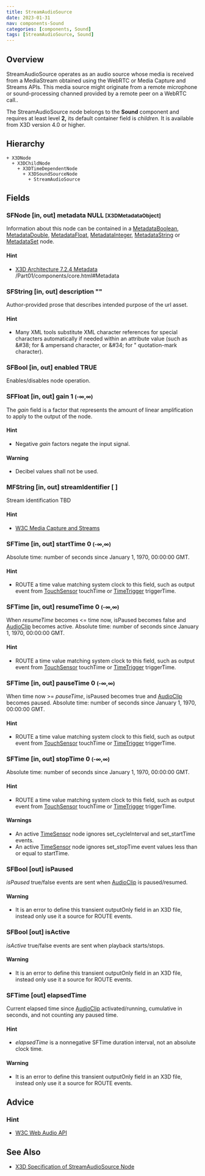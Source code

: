 ```yaml
---
title: StreamAudioSource
date: 2023-01-31
nav: components-Sound
categories: [components, Sound]
tags: [StreamAudioSource, Sound]
---
```

<style>
.post h3 {
   word-spacing: 0.2em;
}
</style>

## Overview

StreamAudioSource operates as an audio source whose media is received from a MediaStream obtained using the WebRTC or Media Capture and Streams APIs. This media source might originate from a remote microphone or sound-processing channed provided by a remote peer on a WebRTC call.\.

The StreamAudioSource node belongs to the **Sound** component and requires at least level **2,** its default container field is *children.* It is available from X3D version 4.0 or higher.

## Hierarchy

```
+ X3DNode
  + X3DChildNode
    + X3DTimeDependentNode
      + X3DSoundSourceNode
        + StreamAudioSource
```

## Fields

### SFNode [in, out] **metadata** NULL <small>[X3DMetadataObject]</small>

Information about this node can be contained in a [MetadataBoolean](/x_ite/components/core/metadataboolean/), [MetadataDouble](/x_ite/components/core/metadatadouble/), [MetadataFloat](/x_ite/components/core/metadatafloat/), [MetadataInteger](/x_ite/components/core/metadatainteger/), [MetadataString](/x_ite/components/core/metadatastring/) or [MetadataSet](/x_ite/components/core/metadataset/) node.

#### Hint

- [X3D Architecture 7.2.4 Metadata](https://www.web3d.org/specifications/X3Dv4/ISO-IEC19775-1v4-IS) /Part01/components/core.html#Metadata

### SFString [in, out] **description** ""

Author-provided prose that describes intended purpose of the url asset.

#### Hint

- Many XML tools substitute XML character references for special characters automatically if needed within an attribute value (such as &amp;#38; for &amp; ampersand character, or &amp;#34; for " quotation-mark character).

### SFBool [in, out] **enabled** TRUE

Enables/disables node operation.

### SFFloat [in, out] **gain** 1 <small>(-∞,∞)</small>

The *gain* field is a factor that represents the amount of linear amplification to apply to the output of the node.

#### Hint

- Negative *gain* factors negate the input signal.

#### Warning

- Decibel values shall not be used.

### MFString [in, out] **streamIdentifier** [ ]

Stream identification TBD

#### Hint

- [W3C Media Capture and Streams](https://www.w3.org/TR/mediacapture-streams)

### SFTime [in, out] **startTime** 0 <small>(-∞,∞)</small>

Absolute time: number of seconds since January 1, 1970, 00:00:00 GMT.

#### Hint

- ROUTE a time value matching system clock to this field, such as output event from [TouchSensor](/x_ite/components/pointingdevicesensor/touchsensor/) touchTime or [TimeTrigger](/x_ite/components/eventutilities/timetrigger/) triggerTime.

### SFTime [in, out] **resumeTime** 0 <small>(-∞,∞)</small>

When *resumeTime* becomes \<= time now, isPaused becomes false and [AudioClip](/x_ite/components/sound/audioclip/) becomes active. Absolute time: number of seconds since January 1, 1970, 00:00:00 GMT.

#### Hint

- ROUTE a time value matching system clock to this field, such as output event from [TouchSensor](/x_ite/components/pointingdevicesensor/touchsensor/) touchTime or [TimeTrigger](/x_ite/components/eventutilities/timetrigger/) triggerTime.

### SFTime [in, out] **pauseTime** 0 <small>(-∞,∞)</small>

When time now \>= *pauseTime*, isPaused becomes true and [AudioClip](/x_ite/components/sound/audioclip/) becomes paused. Absolute time: number of seconds since January 1, 1970, 00:00:00 GMT.

#### Hint

- ROUTE a time value matching system clock to this field, such as output event from [TouchSensor](/x_ite/components/pointingdevicesensor/touchsensor/) touchTime or [TimeTrigger](/x_ite/components/eventutilities/timetrigger/) triggerTime.

### SFTime [in, out] **stopTime** 0 <small>(-∞,∞)</small>

Absolute time: number of seconds since January 1, 1970, 00:00:00 GMT.

#### Hint

- ROUTE a time value matching system clock to this field, such as output event from [TouchSensor](/x_ite/components/pointingdevicesensor/touchsensor/) touchTime or [TimeTrigger](/x_ite/components/eventutilities/timetrigger/) triggerTime.

#### Warnings

- An active [TimeSensor](/x_ite/components/time/timesensor/) node ignores set_cycleInterval and set_startTime events.
- An active [TimeSensor](/x_ite/components/time/timesensor/) node ignores set_stopTime event values less than or equal to startTime.

### SFBool [out] **isPaused**

*isPaused* true/false events are sent when [AudioClip](/x_ite/components/sound/audioclip/) is paused/resumed.

#### Warning

- It is an error to define this transient outputOnly field in an X3D file, instead only use it a source for ROUTE events.

### SFBool [out] **isActive**

*isActive* true/false events are sent when playback starts/stops.

#### Warning

- It is an error to define this transient outputOnly field in an X3D file, instead only use it a source for ROUTE events.

### SFTime [out] **elapsedTime**

Current elapsed time since [AudioClip](/x_ite/components/sound/audioclip/) activated/running, cumulative in seconds, and not counting any paused time.

#### Hint

- *elapsedTime* is a nonnegative SFTime duration interval, not an absolute clock time.

#### Warning

- It is an error to define this transient outputOnly field in an X3D file, instead only use it a source for ROUTE events.

## Advice

### Hint

- [W3C Web Audio API](https://www.w3.org/TR/webaudio/#mediastreamaudiosourcenode)

## See Also

- [X3D Specification of StreamAudioSource Node](https://www.web3d.org/documents/specifications/19775-1/V4.0/Part01/components/sound.html#StreamAudioSource)
